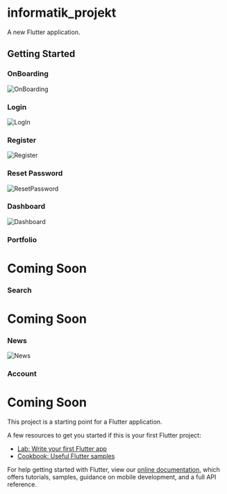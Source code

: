 # informatik_projekt

A new Flutter application.

## Getting Started

### OnBoarding
![OnBoarding](https://user-images.githubusercontent.com/76230380/108328963-5b5d2f00-71cd-11eb-8118-3757986d3044.gif) 
### Login 
![LogIn](https://user-images.githubusercontent.com/76230380/108329851-995a5300-71cd-11eb-8817-aa7014f7c478.gif)
### Register  
![Register](https://user-images.githubusercontent.com/76230380/108330467-eb02dd80-71cd-11eb-999f-16539a8f1cd9.gif)
### Reset Password  
![ResetPassword](https://user-images.githubusercontent.com/76230380/108330433-e0e0df00-71cd-11eb-9488-f78a9349e18c.gif)
### Dashboard 
![Dashboard](https://user-images.githubusercontent.com/76230380/108330496-f524dc00-71cd-11eb-98aa-89e098dcb24a.gif)
### Portfolio
# Coming Soon
### Search
# Coming Soon
### News  
![News](https://user-images.githubusercontent.com/76230380/108330528-fd7d1700-71cd-11eb-90b2-0d56b8840278.gif)
### Account
# Coming Soon

This project is a starting point for a Flutter application.

A few resources to get you started if this is your first Flutter project:

- [Lab: Write your first Flutter app](https://flutter.dev/docs/get-started/codelab)
- [Cookbook: Useful Flutter samples](https://flutter.dev/docs/cookbook)

For help getting started with Flutter, view our
[online documentation](https://flutter.dev/docs), which offers tutorials,
samples, guidance on mobile development, and a full API reference.
